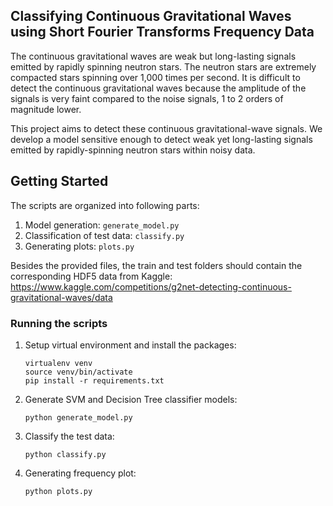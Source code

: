 <!-- ABOUT THE PROJECT -->
## Classifying Continuous Gravitational Waves using Short Fourier Transforms Frequency Data

The continuous gravitational waves are weak but long-lasting signals emitted by rapidly spinning neutron stars. The neutron stars are extremely compacted stars spinning over 1,000 times per second. It is difficult to detect the continuous gravitational waves because the amplitude of the signals is very faint compared to the noise signals, 1 to 2 orders of magnitude lower. 

This project aims to detect these continuous gravitational-wave signals. We develop a model sensitive enough to detect weak yet long-lasting signals emitted by rapidly-spinning neutron stars within noisy data.

<!-- GETTING STARTED -->
## Getting Started

The scripts are organized into following parts:

1. Model generation: `generate_model.py`
2. Classification of test data: `classify.py`
3. Generating plots: `plots.py`

Besides the provided files, the train and test folders should contain the corresponding HDF5 data from Kaggle: 
[https://www.kaggle.com/competitions/g2net-detecting-continuous-gravitational-waves/data
](https://www.kaggle.com/competitions/g2net-detecting-continuous-gravitational-waves/data
)  

### Running the scripts

1. Setup virtual environment and install the packages:
    ```
    virtualenv venv
    source venv/bin/activate
    pip install -r requirements.txt
    ```

2. Generate SVM and Decision Tree classifier models:
    ```
    python generate_model.py
    ```

3. Classify the test data:
    ```
    python classify.py
    ```

4. Generating frequency plot:
    ```
    python plots.py
    ```